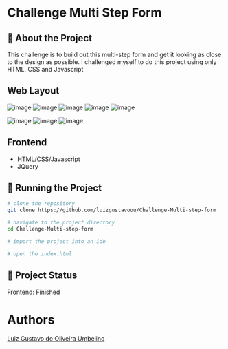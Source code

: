 # Challenge Multi Step Form

## :memo: About the Project
This challenge is to build out this multi-step form and get it looking as close to the design as possible. I challenged myself to do this project using only HTML, CSS and Javascript

## Web Layout
![image](https://github.com/luizgustavoou/frontend-mentor-challenges/assets/89609312/7999271e-4109-4865-9cbf-1d665c24f03f)
![image](https://github.com/luizgustavoou/frontend-mentor-challenges/assets/89609312/f89d3530-99ac-4598-9122-ae6cc7484c28)
![image](https://github.com/luizgustavoou/frontend-mentor-challenges/assets/89609312/87772839-7265-46d7-bc18-c23753bf5d73)
![image](https://github.com/luizgustavoou/frontend-mentor-challenges/assets/89609312/79f49db5-16af-4032-a88a-d544db66ad26)
![image](https://github.com/luizgustavoou/frontend-mentor-challenges/assets/89609312/ad5f60df-1b34-4122-b460-738da6952b1e)


![image](https://github.com/luizgustavoou/frontend-mentor-challenges/assets/89609312/ba1a3c96-da00-4302-a437-1dae4762b370)
![image](https://github.com/luizgustavoou/frontend-mentor-challenges/assets/89609312/186a04b5-20e8-49c5-9e24-77d2cfe38cfc)
![image](https://github.com/luizgustavoou/frontend-mentor-challenges/assets/89609312/9da1c302-55ae-4dd5-a34f-e1f1ec889277)






## Frontend
* HTML/CSS/Javascript
* JQuery


## :rocket: Running the Project
```bash
# clone the repository
git clone https://github.com/luizgustavoou/Challenge-Multi-step-form

# navigate to the project directory
cd Challenge-Multi-step-form

# import the project into an ide

# open the index.html
```

## :dart: Project Status
Frontend: Finished

# Authors
<a href="https://github.com/luizgustavoou">Luiz Gustavo de Oliveira Umbelino</a><br>
